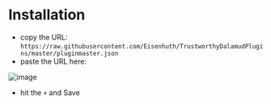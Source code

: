 # Installation

- copy the URL: `https://raw.githubusercontent.com/Eisenhuth/TrustworthyDalamudPlugins/master/pluginmaster.json`
- paste the URL here:

![image](https://user-images.githubusercontent.com/47415874/182002740-4d49cae3-e08b-4dd2-908b-36a0529f8190.png)

- hit the `+` and Save
